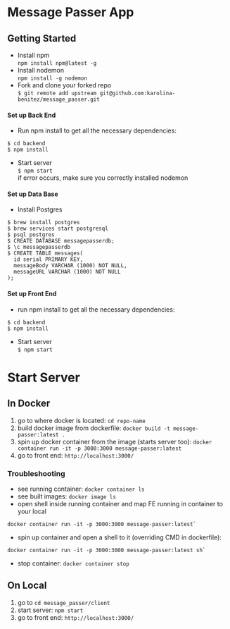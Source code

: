 # Message Passer App

## Getting Started
* Install npm  
`npm install npm@latest -g`  
* Install nodemon  
`npm install -g nodemon`  
* Fork and clone your forked repo  
`$ git remote add upstream git@github.com:karolina-benitez/message_passer.git`  

#### Set up Back End
* Run npm install to get all the necessary dependencies:  
```
$ cd backend  
$ npm install
```
* Start server  
`$ npm start`  
if error occurs, make sure you correctly installed nodemon  
#### Set up Data Base
* Install Postgres  
```
$ brew install postgres  
$ brew services start postgresql  
$ psql postgres  
$ CREATE DATABASE messagepasserdb;  
$ \c messagepasserdb  
$ CREATE TABLE messages(  
  id serial PRIMARY KEY,  
  messageBody VARCHAR (1000) NOT NULL,  
  messageURL VARCHAR (1000) NOT NULL  
);
```
#### Set up Front End
* run npm install to get all the necessary dependencies:
```
$ cd backend  
$ npm install  
```
* Start server  
`$ npm start`
# Start Server

## In Docker
1. go to where docker is located: `cd repo-name` 
1. build docker image from dockerfile: `docker build -t message-passer:latest .`
1. spin up docker container from the image (starts server too): `docker container run -it -p 3000:3000 message-passer:latest`
3. go to front end: `http://localhost:3000/`

### Troubleshooting
* see running container: `docker container ls`
* see built images: `docker image ls`
* open shell inside running container and map FE running in container to your local
 
``` 
docker container run -it -p 3000:3000 message-passer:latest` 
```
* spin up container and open a shell to it (overriding CMD in dockerfile):
``` 
docker container run -it -p 3000:3000 message-passer:latest sh` 
```
* stop container: `docker container stop` 

## On Local 
1. go to `cd message_passer/client`
2. start server: `npm start`
3. go to front end: `http://localhost:3000/`
